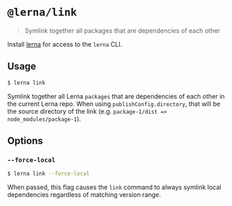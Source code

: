 # `@lerna/link`

> Symlink together all packages that are dependencies of each other

Install [lerna](https://www.npmjs.com/package/lerna) for access to the `lerna` CLI.

## Usage

```sh
$ lerna link
```

Symlink together all Lerna `packages` that are dependencies of each other in the current Lerna repo. When using `publishConfig.directory`, that will be the source directory of the link (e.g. `package-1/dist => node_modules/package-1`).

## Options

### `--force-local`

```sh
$ lerna link --force-local
```

When passed, this flag causes the `link` command to always symlink local dependencies regardless of matching version range.
